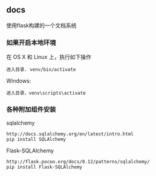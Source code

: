 ## docs
使用flask构建的一个文档系统

### 如果开启本地环境

在 OS X 和 Linux 上，执行如下操作

    进入目录. venv/bin/activate

Windows:

    进入目录，venv\scripts\activate


### 各种附加组件安装


sqlalchemy

    http://docs.sqlalchemy.org/en/latest/intro.html
    pip install SQLAlchemy

Flask-SQLAlchemy

    http://flask.pocoo.org/docs/0.12/patterns/sqlalchemy/
    pip install Flask-SQLAlchemy

